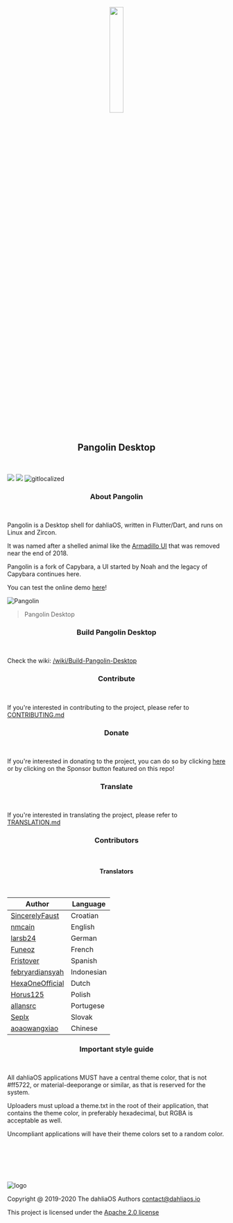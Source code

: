 <p align="center">
  <img width="25%" src="https://imgur.com/3bQhlxr.png"
</p>
<h2 align="center">
    <b>Pangolin Desktop</b> 
    </h2>
<br />

![](https://github.com/dahlia-os/pangolin-desktop/workflows/CI/badge.svg) ![](https://github.com/dahlia-os/pangolin-desktop/workflows/Deploy/badge.svg) ![gitlocalized ](https://gitlocalize.com/repo/5170/whole_project/badge.svg)

<h3 align="center">
    <b>About Pangolin</b> 
    </h3>
<br />

Pangolin is a Desktop shell for dahliaOS, written in Flutter/Dart, and runs on Linux and Zircon.

It was named after a shelled animal like the [Armadillo UI](https://9to5google.com/2018/12/26/fuchsia-armadillo-ui-gone/) that was removed near the end of 2018.

Pangolin is a fork of Capybara, a UI started by Noah and the legacy of Capybara continues here.

You can test the online demo [here](https://web.dahliaos.io)!

![Pangolin](https://user-images.githubusercontent.com/61460660/89405582-1899a500-d71c-11ea-89a5-24b07fa07712.png)
> Pangolin Desktop

<h3 align="center">
    <b>Build Pangolin Desktop</b> 
    </h3>
<br />

Check the wiki: [/wiki/Build-Pangolin-Desktop](https://github.com/dahlia-os/pangolin-desktop/wiki/Build-Pangolin-Desktop)

<h3 align="center">
    <b>Contribute</b> 
    </h3>
<br />

If you're interested in contributing to the project, please refer to [CONTRIBUTING.md](./CONTRIBUTING.md)

<h3 align="center">
    <b>Donate</b> 
    </h3>
<br />

If you're interested in donating to the project, you can do so by clicking [here](https://dahliaos.io/donate) or by clicking on the Sponsor button featured on this repo!

<h3 align="center">
    <b>Translate</b> 
    </h3>
<br />

If you're interested in translating the project, please refer to [TRANSLATION.md](./TRANSLATION.md)

<h3 align="center">
    <b>Contributors</b> 
    </h3>
<br />

<h4 align="center">
    <b>Translators</b> 
    </h4>
<br />

| Author                                                  | Language                 |
| ------------------------------------------------------- | ------------------------ |
| [SincerelyFaust](https://github.com/sincerelyfaust)               | Croatian           |
| [nmcain](https://github.com/nmcain)           | English                  |
| [larsb24](https://github.com/larsb24)                   | German       |
| [Funeoz](https://github.com/Funeoz) | French |
| [Fristover](https://github.com/Fristover)             | Spanish                |
| [febryardiansyah](https://github.com/febryardiansyah)                 | Indonesian       |
| [HexaOneOfficial](https://github.com/HexaOneOfficial)                     | Dutch                |
| [Horus125](https://github.com/Horus125)               | Polish                |
| [allansrc](https://github.com/allansrc)               | Portugese                |
| [Seplx](https://github.com/Seplx)               | Slovak                |
| [aoaowangxiao](https://github.com/aoaowangxiao)               | Chinese                |

<h3 align="center">
    <b>Important style guide</b> 
    </h3>
<br />

All dahliaOS applications MUST have a central theme color, that is not #ff5722, or material-deeporange or similar, as that is reserved for the system. 

Uploaders must upload a theme.txt in the root of their application, that contains the theme color, in preferably hexadecimal, but RGBA is acceptable as well. 

Uncompliant applications will have their theme colors set to a random color.

<h3 align="center">
    <b>&nbsp;</b>
</h3>
<h3 align="center">
    <b>&nbsp;</b>
</h3>

![logo](https://imgur.com/vroXAE8.png)

Copyright @ 2019-2020 The dahliaOS Authors contact@dahliaos.io

This project is licensed under the [Apache 2.0 license](/LICENSE)
